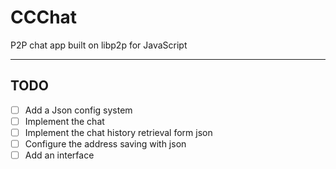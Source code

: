 # CCChat

P2P chat app built on libp2p for JavaScript

---

## TODO

- [ ] Add a Json config system
- [ ] Implement the chat
- [ ] Implement the chat history retrieval form json
- [ ] Configure the address saving with json
- [ ] Add an interface
